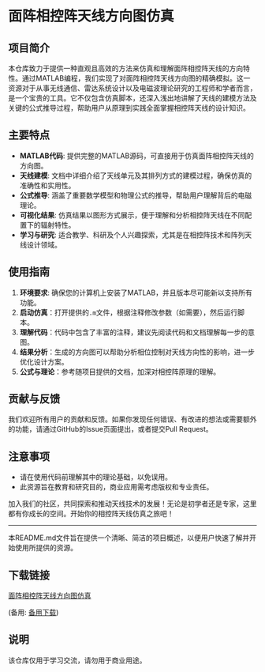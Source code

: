 # 面阵相控阵天线方向图仿真

## 项目简介
本仓库致力于提供一种直观且高效的方法来仿真和理解面阵相控阵天线的方向特性。通过MATLAB编程，我们实现了对面阵相控阵天线方向图的精确模拟。这一资源对于从事无线通信、雷达系统设计以及电磁波理论研究的工程师和学者而言，是一个宝贵的工具。它不仅包含仿真脚本，还深入浅出地讲解了天线的建模方法及关键的公式推导过程，帮助用户从原理到实践全面掌握相控阵天线的设计知识。

## 主要特点
- **MATLAB代码**: 提供完整的MATLAB源码，可直接用于仿真面阵相控阵天线的方向图。
- **天线建模**: 文档中详细介绍了天线单元及其排列方式的建模过程，确保仿真的准确性和实用性。
- **公式推导**: 涵盖了重要数学模型和物理公式的推导，帮助用户理解背后的电磁理论。
- **可视化结果**: 仿真结果以图形方式展示，便于理解和分析相控阵天线在不同配置下的辐射特性。
- **学习与研究**: 适合教学、科研及个人兴趣探索，尤其是在相控阵技术和阵列天线设计领域。

## 使用指南
1. **环境要求**: 确保您的计算机上安装了MATLAB，并且版本尽可能新以支持所有功能。
2. **启动仿真**：打开提供的`.m`文件，根据注释修改参数（如需要），然后运行脚本。
3. **理解代码**：代码中包含了丰富的注释，建议先阅读代码和文档理解每一步的意图。
4. **结果分析**：生成的方向图可以帮助分析相位控制对天线方向性的影响，进一步优化设计方案。
5. **公式与理论**：参考随项目提供的文档，加深对相控阵原理的理解。

## 贡献与反馈
我们欢迎所有用户的贡献和反馈。如果你发现任何错误、有改进的想法或需要额外的功能，请通过GitHub的Issue页面提出，或者提交Pull Request。

## 注意事项
- 请在使用代码前理解其中的理论基础，以免误用。
- 此资源旨在教育和研究目的，商业应用需考虑版权和专业责任。

加入我们的社区，共同探索和推动天线技术的发展！无论是初学者还是专家，这里都有你成长的空间。开始你的相控阵天线仿真之旅吧！

---

本README.md文件旨在提供一个清晰、简洁的项目概述，以便用户快速了解并开始使用所提供的资源。

## 下载链接
[面阵相控阵天线方向图仿真](https://pan.quark.cn/s/203d981618c3) 

(备用: [备用下载](https://pan.baidu.com/s/1Dn7msNsT2qTe475T89aJpQ?pwd=1234))

## 说明

该仓库仅用于学习交流，请勿用于商业用途。
